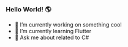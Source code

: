 ### Hello World! 🌎

- 🔭 I’m currently working on something cool
- 🌱 I’m currently learning Flutter
- 💬 Ask me about related to C#
